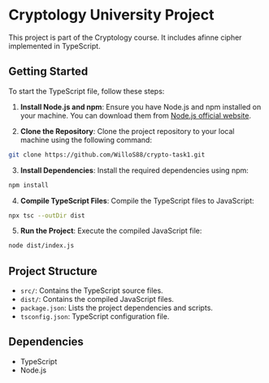 # Cryptology University Project

This project is part of the Cryptology course. It includes afinne cipher implemented in TypeScript.

## Getting Started

To start the TypeScript file, follow these steps:

1. **Install Node.js and npm**: Ensure you have Node.js and npm installed on your machine. You can download them from [Node.js official website](https://nodejs.org/).

2. **Clone the Repository**: Clone the project repository to your local machine using the following command:
  ```sh
  git clone https://github.com/WilloS88/crypto-task1.git
  ```

3. **Install Dependencies**: Install the required dependencies using npm:
  ```sh
  npm install
  ```

4. **Compile TypeScript Files**: Compile the TypeScript files to JavaScript:
  ```sh
  npx tsc --outDir dist
  ```

5. **Run the Project**: Execute the compiled JavaScript file:
  ```sh
  node dist/index.js
  ```

## Project Structure

- `src/`: Contains the TypeScript source files.
- `dist/`: Contains the compiled JavaScript files.
- `package.json`: Lists the project dependencies and scripts.
- `tsconfig.json`: TypeScript configuration file.

## Dependencies

- TypeScript
- Node.js
